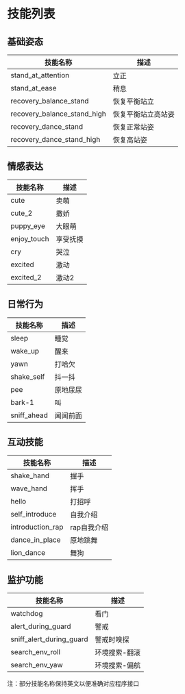# 技能列表

## 基础姿态

| 技能名称 | 描述 |
|---------|------|
| stand_at_attention | 立正 |
| stand_at_ease | 稍息 |
| recovery_balance_stand | 恢复平衡站立 |
| recovery_balance_stand_high | 恢复平衡站立高站姿 |
| recovery_dance_stand | 恢复正常站姿 |
| recovery_dance_stand_high | 恢复高站姿 |

## 情感表达

| 技能名称 | 描述 |
|---------|------|
| cute | 卖萌 |
| cute_2 | 撒娇 |
| puppy_eye | 大眼萌 |
| enjoy_touch | 享受抚摸 |
| cry | 哭泣 |
| excited | 激动 |
| excited_2 | 激动2 |

## 日常行为

| 技能名称 | 描述 |
|---------|------|
| sleep | 睡觉 |
| wake_up | 醒来 |
| yawn | 打哈欠 |
| shake_self | 抖一抖 |
| pee | 原地尿尿 |
| bark-1 | 叫 |
| sniff_ahead | 闻闻前面 |

## 互动技能

| 技能名称 | 描述 |
|---------|------|
| shake_hand | 握手 |
| wave_hand | 挥手 |
| hello | 打招呼 |
| self_introduce | 自我介绍 |
| introduction_rap | rap自我介绍 |
| dance_in_place | 原地跳舞 |
| lion_dance | 舞狗 |

## 监护功能

| 技能名称 | 描述 |
|---------|------|
| watchdog | 看门 |
| alert_during_guard | 警戒 |
| sniff_alert_during_guard | 警戒时嗅探 |
| search_env_roll | 环境搜索-翻滚 |
| search_env_yaw | 环境搜索-偏航 |

注：部分技能名称保持英文以便准确对应程序接口
